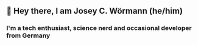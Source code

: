 ## 👋 Hey there, I am Josey C. Wörmann (he/him)


### I'm a tech enthusiast, science nerd and occasional developer from Germany
